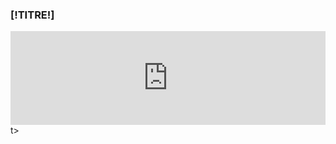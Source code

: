 
<div class="block tags_block">
    <h3 class="title_block title_block_green">[!TITRE!]</h3>
    <iframe id="facebookIframe" src="http://www.facebook.com/plugins/likebox.php?href=[!URL!]&height=[!HAUTEUR!]&colorscheme=light&show_faces=false&header=true&stream=true&show_border=true" scrolling="no" frameborder="0" style="border:none; overflow:hidden; width:100%; height:[!HAUTEUR!]px;" allowTransparency="true"></iframe>
</div>
t>
